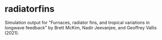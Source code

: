 # radiatorfins
Simulation output for "Furnaces, radiator fins, and tropical variations in longwave feedback" by Brett McKim, Nadir Jeevanjee, and Geoffrey Vallis (2021).
